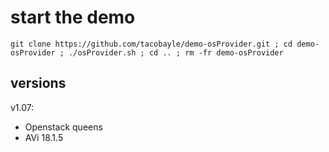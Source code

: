# start the demo
```
git clone https://github.com/tacobayle/demo-osProvider.git ; cd demo-osProvider ; ./osProvider.sh ; cd .. ; rm -fr demo-osProvider
```
## versions
v1.07:
- Openstack queens
- AVi 18.1.5
